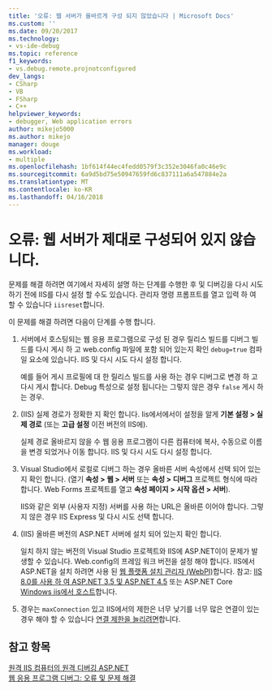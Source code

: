 ```yaml
---
title: '오류: 웹 서버가 올바르게 구성 되지 않았습니다 | Microsoft Docs'
ms.custom: ''
ms.date: 09/20/2017
ms.technology:
- vs-ide-debug
ms.topic: reference
f1_keywords:
- vs.debug.remote.projnotconfigured
dev_langs:
- CSharp
- VB
- FSharp
- C++
helpviewer_keywords:
- debugger, Web application errors
author: mikejo5000
ms.author: mikejo
manager: douge
ms.workload:
- multiple
ms.openlocfilehash: 1bf614f44ec4fedd0579f3c352e3046fa0c46e9c
ms.sourcegitcommit: 6a9d5bd75e50947659fd6c837111a6a547884e2a
ms.translationtype: MT
ms.contentlocale: ko-KR
ms.lasthandoff: 04/16/2018
---
```

# <a name="error-the-web-server-is-not-configured-correctly"></a>오류: 웹 서버가 제대로 구성되어 있지 않습니다.

문제를 해결 하려면 여기에서 자세히 설명 하는 단계를 수행한 후 및 디버깅을 다시 시도 하기 전에 IIS를 다시 설정 할 수도 있습니다. 관리자 명령 프롬프트를 열고 입력 하 여 할 수 있습니다 `iisreset`합니다.

이 문제를 해결 하려면 다음이 단계를 수행 합니다.

1. 서버에서 호스팅되는 웹 응용 프로그램으로 구성 된 경우 릴리스 빌드를 디버그 빌드를 다시 게시 하 고 web.config 파일에 포함 되어 있는지 확인 `debug=true` 컴파일 요소에 있습니다. IIS 및 다시 시도 다시 설정 합니다.

    예를 들어 게시 프로필에 대 한 릴리스 빌드를 사용 하는 경우 디버그로 변경 하 고 다시 게시 합니다. Debug 특성으로 설정 됩니다는 그렇지 않은 경우 `false` 게시 하는 경우.

2. (IIS) 실제 경로가 정확한 지 확인 합니다. Iis에서에서이 설정을 알게 **기본 설정 > 실제 경로** (또는 **고급 설정** 이전 버전의 IIS에).

    실제 경로 올바르지 않을 수 웹 응용 프로그램이 다른 컴퓨터에 복사, 수동으로 이름을 변경 되었거나 이동 합니다. IIS 및 다시 시도 다시 설정 합니다.

3. Visual Studio에서 로컬로 디버그 하는 경우 올바른 서버 속성에서 선택 되어 있는지 확인 합니다. (열기 **속성 > 웹 > 서버** 또는 **속성 > 디버그** 프로젝트 형식에 따라 합니다. Web Forms 프로젝트를 열고 **속성 페이지 > 시작 옵션 > 서버**).

    IIS와 같은 외부 (사용자 지정) 서버를 사용 하는 URL은 올바른 이어야 합니다. 그렇지 않은 경우 IIS Express 및 다시 시도 선택 합니다.

4. (IIS) 올바른 버전의 ASP.NET 서버에 설치 되어 있는지 확인 합니다.

    일치 하지 않는 버전의 Visual Studio 프로젝트와 IIS에 ASP.NET이이 문제가 발생할 수 있습니다. Web.config의 프레임 워크 버전을 설정 해야 합니다. IIS에서 ASP.NET을 설치 하려면 사용 된 [웹 플랫폼 설치 관리자 (WebPI)](https://www.microsoft.com/web/downloads/platform.aspx)합니다. 참고: [IIS 8.0를 사용 하 여 ASP.NET 3.5 및 ASP.NET 4.5](/iis/get-started/whats-new-in-iis-8/iis-80-using-aspnet-35-and-aspnet-45) 또는 ASP.NET Core [Windows iis에서 호스트](https://docs.asp.net/en/latest/publishing/iis.html)합니다.
  
4. 경우는 `maxConnection` 있고 IIS에서의 제한은 너무 낮기를 너무 많은 연결이 있는 경우 해야 할 수 있습니다 [연결 제한을 늘리려면](/iis/configuration/system.applicationhost/sites/sitedefaults/limits)합니다.
  
## <a name="see-also"></a>참고 항목  
 [원격 IIS 컴퓨터의 원격 디버깅 ASP.NET](../debugger/remote-debugging-aspnet-on-a-remote-iis-7-5-computer.md)   
 [웹 응용 프로그램 디버그: 오류 및 문제 해결](../debugger/debugging-web-applications-errors-and-troubleshooting.md)